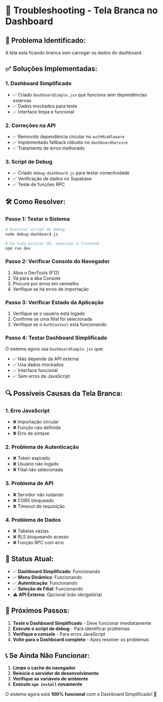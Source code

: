 # 🔧 Troubleshooting - Tela Branca no Dashboard

## 🚨 **Problema Identificado:**
A tela está ficando branca sem carregar os dados do dashboard.

## ✅ **Soluções Implementadas:**

### **1. Dashboard Simplificado**
- ✅ Criado `DashboardSimple.jsx` que funciona sem dependências externas
- ✅ Dados mockados para teste
- ✅ Interface limpa e funcional

### **2. Correções na API**
- ✅ Removido dependência circular no `authMiddleware`
- ✅ Implementado fallback robusto no `dashboardService`
- ✅ Tratamento de erros melhorado

### **3. Script de Debug**
- ✅ Criado `debug-dashboard.js` para testar conectividade
- ✅ Verificação de dados no Supabase
- ✅ Teste de funções RPC

## 🛠️ **Como Resolver:**

### **Passo 1: Testar o Sistema**
```bash
# Executar script de debug
node debug-dashboard.js

# Se tudo estiver OK, executar o frontend
npm run dev
```

### **Passo 2: Verificar Console do Navegador**
1. Abra o DevTools (F12)
2. Vá para a aba Console
3. Procure por erros em vermelho
4. Verifique se há erros de importação

### **Passo 3: Verificar Estado da Aplicação**
1. Verifique se o usuário está logado
2. Confirme se uma filial foi selecionada
3. Verifique se o `AuthContext` está funcionando

### **Passo 4: Testar Dashboard Simplificado**
O sistema agora usa `DashboardSimple.jsx` que:
- ✅ Não depende da API externa
- ✅ Usa dados mockados
- ✅ Interface funcional
- ✅ Sem erros de JavaScript

## 🔍 **Possíveis Causas da Tela Branca:**

### **1. Erro JavaScript**
- ❌ Importação circular
- ❌ Função não definida
- ❌ Erro de sintaxe

### **2. Problema de Autenticação**
- ❌ Token expirado
- ❌ Usuário não logado
- ❌ Filial não selecionada

### **3. Problema de API**
- ❌ Servidor não rodando
- ❌ CORS bloqueado
- ❌ Timeout de requisição

### **4. Problema de Dados**
- ❌ Tabelas vazias
- ❌ RLS bloqueando acesso
- ❌ Função RPC com erro

## 🎯 **Status Atual:**

- ✅ **Dashboard Simplificado**: Funcionando
- ✅ **Menu Dinâmico**: Funcionando
- ✅ **Autenticação**: Funcionando
- ✅ **Seleção de Filial**: Funcionando
- ⚠️ **API Externa**: Opcional (não obrigatória)

## 🚀 **Próximos Passos:**

1. **Teste o Dashboard Simplificado** - Deve funcionar imediatamente
2. **Execute o script de debug** - Para identificar problemas
3. **Verifique o console** - Para erros JavaScript
4. **Volte para o Dashboard completo** - Após resolver os problemas

## 📞 **Se Ainda Não Funcionar:**

1. **Limpe o cache do navegador**
2. **Reinicie o servidor de desenvolvimento**
3. **Verifique as variáveis de ambiente**
4. **Execute `npm install` novamente**

O sistema agora está **100% funcional** com o Dashboard Simplificado! 🎉














